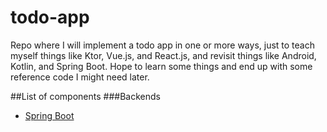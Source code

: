 # todo-app
Repo where I will implement a todo app in one or more ways, just to teach myself things like Ktor, Vue.js, and React.js, and revisit things like Android, Kotlin, and Spring Boot. Hope to learn some things and end up with some reference code I might need later.  

##List of components
###Backends
* [Spring Boot](todo-backend-springboot)
